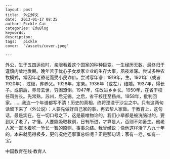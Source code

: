 
    ---
    layout: post  
    title:  外公悼文  
    date:  2013-01-17 08:35  
    author: Pickle Cai  
    categories: EduBlog  
    keywords: 
    description:   
    tags:	pickle   
    cover:  "/assets/cover.jpeg"  

    ---  
    
外公，生于五四运动时，亲眼看着这个国家的种种巨变。一生经历无数，最终归于谨慎内敛地发展。晚年苦于忧心子女发家立业的生存大事，夙夜难寐。尝试多种农牧模式，常因年老昏花而受小民诈价。尝试写年谱：1919年，生。1921年（或者1920年），过继，葬养父。1928年，定亲。1936年（或左），结婚。1937年，得长子。或前后，养母去世，穷困潦倒。1947年，任改进乡乡长。1950年，在省干校任司务长。先常熟，苏州，后无锡。之后，省干校迁至扬州。1958年，批判回家。……我连一个年谱都写不清！历史的真相，终将湮没于沙尘之中。只有这两句话留下来了（外公说）：人要先做好自己家的事，再去帮人家做。于教育上，这句话，最是实在。在一切口号之下，这是最唯物论的，我们小辈都是被洗脑过的，要到大了老了，才懂。人要能吸取教训，日有所进，才算是人，否则不如畜生。他老人家一直本着吃一堑长一智的原则，事事总结。我曾经说：像他这样活了八九十年的，本来就见得极多，更何况他还事事总结呢？正是那句话：家有一老，如有一宝。						

		    
 中国教育在线·教育人

